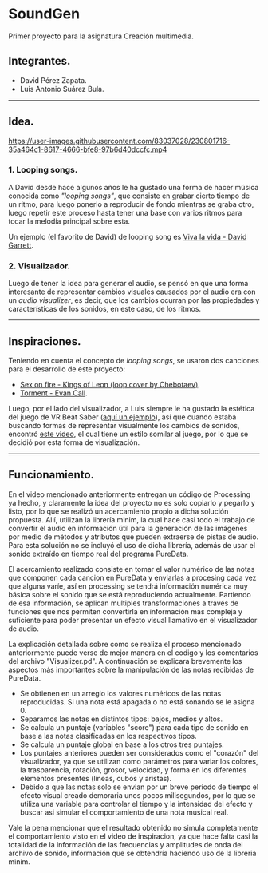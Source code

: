# **SoundGen**

Primer proyecto para la asignatura Creación multimedia.

## **Integrantes.**

* David Pérez Zapata.
* Luis Antonio Suárez Bula.

---

## **Idea.**

https://user-images.githubusercontent.com/83037028/230801716-35a464c1-8617-4666-bfe8-97b6d40dccfc.mp4

### **1. Looping songs.**

A David desde hace algunos años le ha gustado una forma de hacer música conocida como *"looping songs"*, que consiste en grabar cierto tiempo de un ritmo, para luego ponerlo a reproducir de fondo mientras se graba otro, luego repetir este proceso hasta tener una base con varios ritmos para tocar la melodía principal sobre esta.

Un ejemplo (el favorito de David) de looping song es [Viva la vida - David Garrett](https://www.youtube.com/watch?v=bZ_BoOlAXyk).

### **2. Visualizador.**

Luego de tener la idea para generar el audio, se pensó en que una forma interesante de representar cambios visuales causados por el audio era con un *audio visualizer*, es decir, que los cambios ocurran por las propiedades y características de los sonidos, en este caso, de los ritmos.

---

## **Inspiraciones.**

Teniendo en cuenta el concepto de *looping songs*, se usaron dos canciones para el desarrollo de este proyecto:

* [Sex on fire - Kings of Leon (loop cover by Chebotaev)](https://www.youtube.com/watch?v=VMo0QfviPKs).
* [Torment - Evan Call](https://www.youtube.com/watch?v=LwVdKlPW_Vg).

Luego, por el lado del visualizador, a Luis siempre le ha gustado la estética del juego de VR Beat Saber ([aquí un ejemplo](https://www.youtube.com/watch?v=b2lowBKApC0)), así que cuando estaba buscando formas de representar visualmente los cambios de sonidos, encontró [este video](https://www.youtube.com/watch?v=gHpxRv4MBBA), el cual tiene un estilo somilar al juego, por lo que se decidió por esta forma de visualización.

---

## **Funcionamiento.**

En el video mencionado anteriormente entregan un código de Processing ya hecho, y claramente la idea del proyecto no es solo copiarlo y pegarlo y listo, por lo que se realizó un acercamiento propio a dicha solución propuesta. Allí, utilizan la librería minim, la cual hace casi todo el trabajo de convertir el audio en información útil para la generación de las imágenes por medio de métodos y atributos que pueden extraerse de pistas de audio. Para esta solución no se incluyó el uso de dicha librería, además de usar el sonido extraído en tiempo real del programa PureData.

El acercamiento realizado consiste en tomar el valor numérico de las notas que componen cada cancion en PureData y enviarlas a procesing cada vez que alguna varíe, así en processing se tendrá información numérica muy básica sobre el sonido que se está reproduciendo actualmente. Partiendo de esa información, se aplican multiples transformaciones a través de funciones que nos permiten convertirla en información más compleja y suficiente para poder presentar un efecto visual llamativo en el visualizador de audio. 

La explicación detallada sobre como se realiza el proceso mencionado anteriormente puede verse de mejor manera en el codigo y los comentarios del archivo "Visualizer.pd". A continuación se explicara brevemente los aspectos más importantes sobre la manipulación de las notas recibidas de PureData. 

* Se obtienen en un arreglo los valores numéricos de las notas reproducidas. Si una nota está apagada o no está sonando se le asigna 0.
* Separamos las notas en distintos tipos: bajos, medios y altos.
* Se calcula un puntaje (variables "score") para cada tipo de sonido en base a las notas clasificadas en los respectivos tipos.
* Se calcula un puntaje global en base a los otros tres puntajes.
* Los puntajes anteriores pueden ser considerados como el "corazón" del visualizador, ya que se utilizan como parámetros para variar los colores, la trasparencia, rotación, grosor, velocidad, y forma en los diferentes elementos presentes (lineas, cubos y aristas).
* Debido a que las notas solo se envian por un breve periodo de tiempo el efecto visual creado demoraria unos pocos milisegundos, por lo que se utiliza una variable para controlar el tiempo y la intensidad del efecto y buscar asi simular el comportamiento de una nota musical real.

Vale la pena mencionar que el resultado obtenido no simula completamente el comportamiento visto en el video de inspiracion, ya que hace falta casi la totalidad de la información de las frecuencias y amplitudes de onda del archivo de sonido, información que se obtendría haciendo uso de la libreria minim. 





